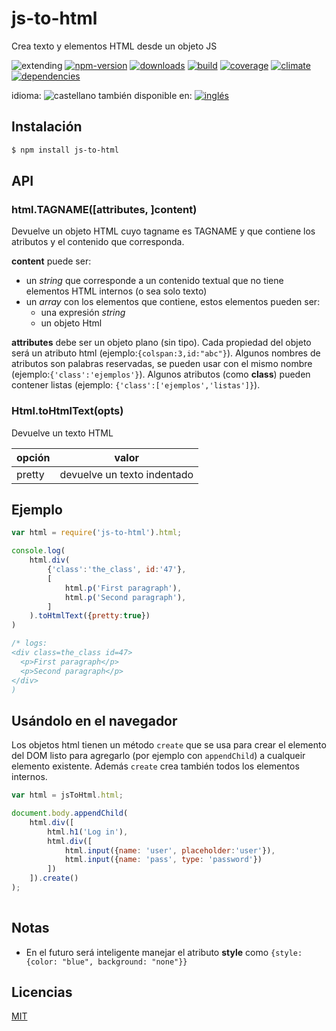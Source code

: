 <!--multilang v0 es:LEEME.md en:README.md -->
# js-to-html

<!--lang:es-->

Crea texto y elementos HTML desde un objeto JS

<!--lang:en--]

Create HTML text from JS object

[!--lang:*-->

<!-- cucardas -->
![extending](https://img.shields.io/badge/stability-extending-orange.svg)
[![npm-version](https://img.shields.io/npm/v/js-to-html.svg)](https://npmjs.org/package/js-to-html)
[![downloads](https://img.shields.io/npm/dm/js-to-html.svg)](https://npmjs.org/package/js-to-html)
[![build](https://img.shields.io/travis/codenautas/js-to-html/master.svg)](https://travis-ci.org/codenautas/js-to-html)
[![coverage](https://img.shields.io/coveralls/codenautas/js-to-html/master.svg)](https://coveralls.io/r/codenautas/js-to-html)
[![climate](https://img.shields.io/codeclimate/github/codenautas/js-to-html.svg)](https://codeclimate.com/github/codenautas/js-to-html)
[![dependencies](https://img.shields.io/david/codenautas/js-to-html.svg)](https://david-dm.org/codenautas/js-to-html)

<!--multilang buttons-->

idioma: ![castellano](https://raw.githubusercontent.com/codenautas/multilang/master/img/lang-es.png)
también disponible en:
[![inglés](https://raw.githubusercontent.com/codenautas/multilang/master/img/lang-en.png)](README.md)

<!--lang:es-->
## Instalación

<!--lang:en--]
## Install

[!--lang:*-->

```sh
$ npm install js-to-html
```

## API

### html.TAGNAME([attributes, ]content)
<!--lang:es-->

Devuelve un objeto HTML cuyo tagname es TAGNAME y que contiene los atributos y el contenido que corresponda. 

<!--lang:en--]
Returns an Html object with TAGNAME, attributes and content. 

<!--lang:es-->
**content** puede ser:
 * un *string* que corresponde a un contenido textual que no tiene elementos HTML internos (o sea solo texto)
 * un *array* con los elementos que contiene, estos elementos pueden ser:
   * una expresión *string*
   * un objeto Html

<!--lang:en--]

**content** could be
 * a string expression
 * an array of children. Each child could be
   * a string expression
   * an Html object

[!--lang:es-->
**attributes** debe ser un objeto plano (sin tipo). Cada propiedad del objeto será un atributo html (ejemplo:`{colspan:3,id:"abc"}`).
Algunos nombres de atributos son palabras reservadas, se pueden usar con el mismo nombre (ejemplo:`{'class':'ejemplos'}`).
Algunos atributos (como **class**) pueden contener listas (ejemplo: `{'class':['ejemplos','listas']}`).
   
<!--lang:en--]
**attributes** must be a plain object. Each property of the object will be an html attribute (example: `{colspan:3, id:"abc"}`). 
Some attributes names are reserved words, you can use them with the same name (example: `{class:'examples'}`). 
Some attributes (like **class**) could contain lists (example: `{class:['examples', 'lists']}`). 

[!--lang:*-->
### Html.toHtmlText(opts)

<!--lang:es-->
Devuelve un texto HTML

<!--lang:en--]
Returns an Html Text

<!--lang:es-->
opción  | valor
-----|-------
pretty | devuelve un texto indentado

<!--lang:en--]
opt  | value
-----|-------
pretty | returns a pretty and indented text

[!--lang:es-->
## Ejemplo
<!--lang:en--]
## Example

[!--lang:*-->
```js
var html = require('js-to-html').html;

console.log(
    html.div(
        {'class':'the_class', id:'47'},
        [
            html.p('First paragraph'),
            html.p('Second paragraph'),
        ]
    ).toHtmlText({pretty:true})
)

/* logs:
<div class=the_class id=47>
  <p>First paragraph</p>
  <p>Second paragraph</p>
</div>
)
```

<!--lang:es-->
## Usándolo en el navegador

Los objetos html tienen un método `create` que se usa para crear el elemento del DOM
listo para agregarlo (por ejemplo con `appendChild`) a cualqueir elemento existente. 
Además `create` crea también todos los elementos internos. 

<!--lang:en--]
## Using with DOM in client-side

All html objects have a `create` method that build a DOM Element ready to append to a existing one. 
`create` builds the element and inside elements too. 

[!--lang:*-->
```js
var html = jsToHtml.html;

document.body.appendChild(
    html.div([
        html.h1('Log in'),
        html.div([
            html.input({name: 'user', placeholder:'user'}),
            html.input({name: 'pass', type: 'password'})
        ])
    ]).create()
);
  
```

<!--lang:es-->
## Notas
 * En el futuro será inteligente manejar el atributo **style** como `{style:{color: "blue", background: "none"}}`

<!--lang:en--]
## Notes
 * In the future it will be smart to handle **style** attribute like `{style:{color: "blue", background: "none"}}`
 
[!--lang:es-->

## Licencias

<!--lang:en--]
## License

[!--lang:*-->

[MIT](LICENSE)
